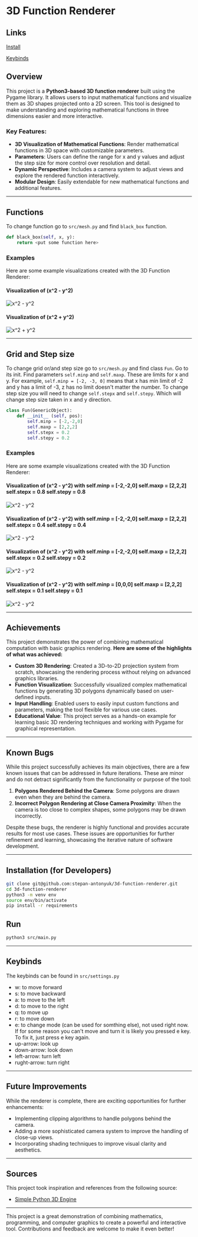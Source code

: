 

# 3D Function Renderer

## Links

 [Install](#installation-for-developers)
 
 [Keybinds](#keybinds)

## Overview

This project is a **Python3-based 3D function renderer** built using the Pygame library. It allows users to input mathematical functions and visualize them as 3D shapes projected onto a 2D screen. This tool is designed to make understanding and exploring mathematical functions in three dimensions easier and more interactive.  

### Key Features:
- **3D Visualization of Mathematical Functions**: Render mathematical functions in 3D space with customizable parameters.
- **Parameters**: Users can define the range for x and y values and adjust the step size for more control over resolution and detail.
- **Dynamic Perspective**: Includes a camera system to adjust views and explore the rendered function interactively.
- **Modular Design**: Easily extendable for new mathematical functions and additional features.

---

## Functions

To change function go to ```src/mesh.py``` and find ```black_box``` function.

```python
def black_box(self, x, y):
    return <put some function here>
```

### Examples

Here are some example visualizations created with the 3D Function Renderer:

#### Visualization of \(x^2 - y^2\)
![x^2 - y^2](imgs/Screenshot%202024-12-02%20194112.png)

#### Visualization of \(x^2 + y^2\)
![x^2 + y^2](imgs/Screenshot%202024-12-02%20194240.png)

---

## Grid and Step size

To change grid or/and step size go to ```src/mesh.py``` and find class ```Fun```. Go to its init. Find parameters ```self.minp``` and ```self.maxp```. These are limits for x and y.
For example, ```self.minp = [-2, -3, 0]``` means that x has min limit of -2 and y has a limit of -3, z has no limit doesn't matter the number. To change step size you will need to change ```self.stepx``` and ```self.stepy```. Which will change step size taken in x and y direction.

```python
class Fun(GenericObject):
    def __init__ (self, pos):
        self.minp = [-2,-2,0]
        self.maxp = [2,2,2]
        self.stepx = 0.2
        self.stepy = 0.2

```

### Examples

Here are some example visualizations created with the 3D Function Renderer:

#### Visualization of \(x^2 - y^2\) with self.minp = [-2,-2,0] self.maxp = [2,2,2] self.stepx = 0.8 self.stepy = 0.8
![x^2 - y^2](imgs/Screenshot%202024-12-02%20204608.png)

#### Visualization of \(x^2 - y^2\) with self.minp = [-2,-2,0] self.maxp = [2,2,2] self.stepx = 0.4 self.stepy = 0.4
![x^2 - y^2](imgs/Screenshot%202024-12-02%20194112.png)

#### Visualization of \(x^2 - y^2\) with self.minp = [-2,-2,0] self.maxp = [2,2,2] self.stepx = 0.2 self.stepy = 0.2
![x^2 - y^2](imgs/Screenshot%202024-12-02%20204730.png)

#### Visualization of \(x^2 - y^2\) with self.minp = [0,0,0] self.maxp = [2,2,2] self.stepx = 0.1 self.stepy = 0.1
![x^2 - y^2](imgs/Screenshot%202024-12-02%20204912.png)

---

## Achievements

This project demonstrates the power of combining mathematical computation with basic graphics rendering. **Here are some of the highlights of what was achieved:**

- **Custom 3D Rendering**: Created a 3D-to-2D projection system from scratch, showcasing the rendering process without relying on advanced graphics libraries.
- **Function Visualization**: Successfully visualized complex mathematical functions by generating 3D polygons dynamically based on user-defined inputs.
- **Input Handling**: Enabled users to easily input custom functions and parameters, making the tool flexible for various use cases.
- **Educational Value**: This project serves as a hands-on example for learning basic 3D rendering techniques and working with Pygame for graphical representation.

---

## Known Bugs

While this project successfully achieves its main objectives, there are a few known issues that can be addressed in future iterations. These are minor and do not detract significantly from the functionality or purpose of the tool:  

1. **Polygons Rendered Behind the Camera**: Some polygons are drawn even when they are behind the camera.  
2. **Incorrect Polygon Rendering at Close Camera Proximity**: When the camera is too close to complex shapes, some polygons may be drawn incorrectly.  

Despite these bugs, the renderer is highly functional and provides accurate results for most use cases. These issues are opportunities for further refinement and learning, showcasing the iterative nature of software development.

---

## Installation (for Developers)

```bash
git clone git@github.com:stepan-antonyuk/3d-function-renderer.git
cd 3d-function-renderer
python3 -m venv env
source env/bin/activate
pip install -r requirements
```

## Run

```bash
python3 src/main.py
```

---

## Keybinds

The keybinds can be found in ```src/settings.py```
- w: to move forward
- s: to move backward
- a: to move to the left
- d: to move to the right
- q: to move up
- r: to move down
- e: to change mode (can be used for somthing else), not used right now. If for some reason you can't move and turn it is likely you pressed e key. To fix it, just press e key again.
- up-arrow: look up
- down-arrow: look down
- left-arrow: turn left
- rught-arrow: turn right

---

## Future Improvements

While the renderer is complete, there are exciting opportunities for further enhancements:
- Implementing clipping algorithms to handle polygons behind the camera.
- Adding a more sophisticated camera system to improve the handling of close-up views.
- Incorporating shading techniques to improve visual clarity and aesthetics.

---

## Sources

This project took inspiration and references from the following source:
- [Simple Python 3D Engine](https://github.com/FinFetChannel/SimplePython3DEngine/tree/main)

---

This project is a great demonstration of combining mathematics, programming, and computer graphics to create a powerful and interactive tool. Contributions and feedback are welcome to make it even better!
